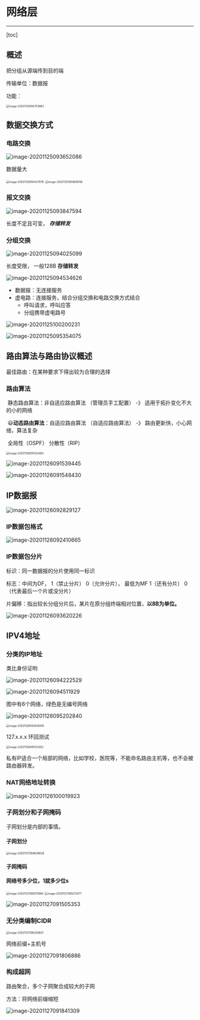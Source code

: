 # 网络层

---

[toc]

## 概述

把分组从源端传到目的端

传输单位：数据报

功能：

 <img src="D:\MyStudyFile\Study_C_PLUS_PLUS\C-PLUS-PLUS-Road\NetWork\网络层.assets\image-20201125092753863.png" alt="image-20201125092753863" style="zoom:50%;" />

## 数据交换方式

### 电路交换

![image-20201125093652086](D:\MyStudyFile\Study_C_PLUS_PLUS\C-PLUS-PLUS-Road\NetWork\网络层.assets\image-20201125093652086.png)

数据量大 

 <img src="D:\MyStudyFile\Study_C_PLUS_PLUS\C-PLUS-PLUS-Road\NetWork\网络层.assets\image-20201125093427876.png" alt="image-20201125093427876" style="zoom:50%;" />



  <img src="D:\MyStudyFile\Study_C_PLUS_PLUS\C-PLUS-PLUS-Road\NetWork\网络层.assets\image-20201125093606156.png" alt="image-20201125093606156" style="zoom:50%;" />

### 报文交换

![image-20201125093847594](D:\MyStudyFile\Study_C_PLUS_PLUS\C-PLUS-PLUS-Road\NetWork\网络层.assets\image-20201125093847594.png)

长度不定且可变， ***存储转发***

### 分组交换

![image-20201125094025099](D:\MyStudyFile\Study_C_PLUS_PLUS\C-PLUS-PLUS-Road\NetWork\网络层.assets\image-20201125094025099.png)

长度受限， 一般128B **存储转发**



![image-20201125094534626](D:\MyStudyFile\Study_C_PLUS_PLUS\C-PLUS-PLUS-Road\NetWork\网络层.assets\image-20201125094534626.png)



- 数据报：无连接服务
- 虚电路：连接服务，结合分组交换和电路交换方式结合
  - 呼叫请求，呼叫应答
  - 分组携带虚电路号

![image-20201125100200231](D:\MyStudyFile\Study_C_PLUS_PLUS\C-PLUS-PLUS-Road\NetWork\网络层.assets\image-20201125100200231.png)

![image-20201125095354075](D:\MyStudyFile\Study_C_PLUS_PLUS\C-PLUS-PLUS-Road\NetWork\网络层.assets\image-20201125095354075.png)





## 路由算法与路由协议概述

最佳路由：在某种要求下得出较为合理的选择

### 路由算法

​	   静态路由算法：非自适应路由算法  （管理员手工配置）  -》 适用于拓扑变化不大的小的网络

​	😃**动态路由算法**：自适应路由算法    （自适应路由算法）  -》 路由更新快，小心网络，算法复杂

​			全局性（OSPF）   分散性（RIP）

 <img src="D:\MyStudyFile\Study_C_PLUS_PLUS\C-PLUS-PLUS-Road\NetWork\网络层.assets\image-20201126091332463.png" alt="image-20201126091332463" style="zoom:50%;" />

 ![image-20201126091539445](D:\MyStudyFile\Study_C_PLUS_PLUS\C-PLUS-PLUS-Road\NetWork\网络层.assets\image-20201126091539445.png)



![image-20201126091548430](D:\MyStudyFile\Study_C_PLUS_PLUS\C-PLUS-PLUS-Road\NetWork\网络层.assets\image-20201126091548430.png)

## IP数据报

![image-20201126092829127](D:\MyStudyFile\Study_C_PLUS_PLUS\C-PLUS-PLUS-Road\NetWork\网络层.assets\image-20201126092829127.png)

### IP数据包格式

![image-20201126092410665](D:\MyStudyFile\Study_C_PLUS_PLUS\C-PLUS-PLUS-Road\NetWork\网络层.assets\image-20201126092410665.png)

### IP数据包分片

标识：同一数据报的分片使用同一标识

标志：中间为DF， 1（禁止分片）  0（允许分片），  最低为MF 1（还有分片） 0（代表最后一个片或没分片）

片偏移：指出较长分组分片后，某片在原分组终端相对位置，**以8B为单位。**

![image-20201126093620226](D:\MyStudyFile\Study_C_PLUS_PLUS\C-PLUS-PLUS-Road\NetWork\网络层.assets\image-20201126093620226.png)

## IPV4地址

### 分类的IP地址

类比身份证哟

![image-20201126094222529](D:\MyStudyFile\Study_C_PLUS_PLUS\C-PLUS-PLUS-Road\NetWork\网络层.assets\image-20201126094222529.png)

![image-20201126094511929](D:\MyStudyFile\Study_C_PLUS_PLUS\C-PLUS-PLUS-Road\NetWork\网络层.assets\image-20201126094511929.png)

图中有6个网络，绿色是无编号网络

![image-20201126095202840](D:\MyStudyFile\Study_C_PLUS_PLUS\C-PLUS-PLUS-Road\NetWork\网络层.assets\image-20201126095202840.png)

 <img src="D:\MyStudyFile\Study_C_PLUS_PLUS\C-PLUS-PLUS-Road\NetWork\网络层.assets\image-20201126100404009.png" alt="image-20201126100404009" style="zoom:50%;" />

127.x.x.x 环回测试

 <img src="D:\MyStudyFile\Study_C_PLUS_PLUS\C-PLUS-PLUS-Road\NetWork\网络层.assets\image-20201126095123052.png" alt="image-20201126095123052" style="zoom:50%;" />

私有IP适合一个局部的网络，比如学校，医院等，不能命名路由主机等，也不会被路由器转发。

### NAT网络地址转换

![image-20201126100019923](D:\MyStudyFile\Study_C_PLUS_PLUS\C-PLUS-PLUS-Road\NetWork\网络层.assets\image-20201126100019923.png)

### 子网划分和子网掩码

子网划分是内部的事情。

#### 子网划分

 <img src="D:\MyStudyFile\Study_C_PLUS_PLUS\C-PLUS-PLUS-Road\NetWork\网络层.assets\image-20201127084638828.png" alt="image-20201127084638828" style="zoom:50%;" />



#### 子网掩码

**网络号多少位，1就多少位s**

 <img src="D:\MyStudyFile\Study_C_PLUS_PLUS\C-PLUS-PLUS-Road\NetWork\网络层.assets\image-20201127085017660.png" alt="image-20201127085017660" style="zoom:50%;" />

 <img src="D:\MyStudyFile\Study_C_PLUS_PLUS\C-PLUS-PLUS-Road\NetWork\网络层.assets\image-20201127085213477.png" alt="image-20201127085213477" style="zoom:50%;" />



![image-20201127091505353](D:\MyStudyFile\Study_C_PLUS_PLUS\C-PLUS-PLUS-Road\NetWork\网络层.assets\image-20201127091505353.png)



### 无分类编制CIDR

 <img src="D:\MyStudyFile\Study_C_PLUS_PLUS\C-PLUS-PLUS-Road\NetWork\网络层.assets\image-20201127090240631.png" alt="image-20201127090240631" style="zoom:50%;" />

网络前缀+主机号

![image-20201127091806886](D:\MyStudyFile\Study_C_PLUS_PLUS\C-PLUS-PLUS-Road\NetWork\网络层.assets\image-20201127091806886.png)

### 构成超网

路由聚合，多个子网聚合成较大的子网

方法：将网络前缀缩短

![image-20201127091841309](D:\MyStudyFile\Study_C_PLUS_PLUS\C-PLUS-PLUS-Road\NetWork\网络层.assets\image-20201127091841309.png)